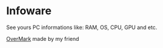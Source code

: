 # Infoware
See yours PC informations like: RAM, OS, CPU, GPU and etc.

[OverMark](https://github.com/RabbitDucker/OverMark) made by my friend
